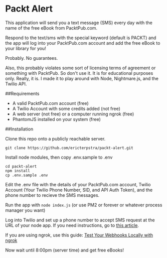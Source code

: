 # Packt Alert

This application will send you a text message (SMS) every day with the name of the free eBook from PacktPub.com.

Respond to the text/sms with the special keyword (default is PACKT) and the app will log into your PacktPub.com account and add the free eBook to your library for you!

Probably. No guarantees.

Also, this probably violates some sort of licensing terms of agreement or something with PacktPub. So don't use it. It is for educational purposes only. Really, it is.  I made it to play around with Node, Nightmare.js, and the Twilio API.

##Requirements

* A valid PacktPub.com account (free)
* A Twilio Account with some credits added (not free)
* A web server (not free) or a computer running ngrok (free)
* PhantomJS installed on your system (free)

##Installation

Clone this repo onto a publicly reachable server. 

`git clone https://github.com/ericterpstra/packt-alert.git`

Install node modules, then copy .env.sample to .env

```
cd packt-alert
npm install
cp .env.sample .env
```

Edit the .env file with the details of your PacktPub.com account, Twilio Account (Your Twilio Phone Number, SID, and API Auth Token), and the phone number to recieve the SMS messages.

Run the app with `node index.js` (or use PM2 or forever or whatever process manager you want)

Log into Twilio and set up a phone number to accept SMS request at the URL of your node app. If you need instructions, go to [this article](https://www.twilio.com/docs/quickstart/php/sms/hello-monkey). 

If you are using ngrok, use this guide: [Test Your Webhooks Locally with ngrok](https://www.twilio.com/blog/2013/10/test-your-webhooks-locally-with-ngrok.html)

Now wait until 8:00pm (server time) and get free eBooks!